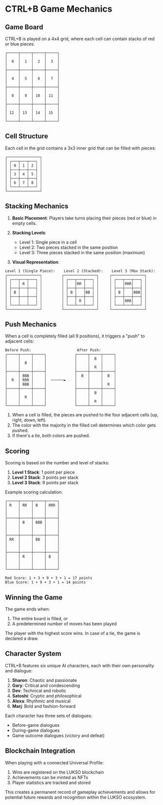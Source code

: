 # CTRL+B Game Mechanics

## Game Board

CTRL+B is played on a 4x4 grid, where each cell can contain stacks of red or blue pieces.

```
┌─────┬─────┬─────┬─────┐
│     │     │     │     │
│  0  │  1  │  2  │  3  │
│     │     │     │     │
├─────┼─────┼─────┼─────┤
│     │     │     │     │
│  4  │  5  │  6  │  7  │
│     │     │     │     │
├─────┼─────┼─────┼─────┤
│     │     │     │     │
│  8  │  9  │ 10  │ 11  │
│     │     │     │     │
├─────┼─────┼─────┼─────┤
│     │     │     │     │
│ 12  │ 13  │ 14  │ 15  │
│     │     │     │     │
└─────┴─────┴─────┴─────┘
```

## Cell Structure

Each cell in the grid contains a 3x3 inner grid that can be filled with pieces:

```
┌───────────────┐
│ ┌───┬───┬───┐ │
│ │ 0 │ 1 │ 2 │ │
│ ├───┼───┼───┤ │
│ │ 3 │ 4 │ 5 │ │
│ ├───┼───┼───┤ │
│ │ 6 │ 7 │ 8 │ │
│ └───┴───┴───┘ │
└───────────────┘
```

## Stacking Mechanics

1. **Basic Placement**: Players take turns placing their pieces (red or blue) in empty cells.

2. **Stacking Levels**:
   - Level 1: Single piece in a cell
   - Level 2: Two pieces stacked in the same position
   - Level 3: Three pieces stacked in the same position (maximum)

3. **Visual Representation**:

```
Level 1 (Single Piece):    Level 2 (Stacked):    Level 3 (Max Stack):
┌───────────────┐         ┌───────────────┐     ┌───────────────┐
│ ┌───┬───┬───┐ │         │ ┌───┬───┬───┐ │     │ ┌───┬───┬───┐ │
│ │   │ R │   │ │         │ │   │RR │   │ │     │ │   │RRR│   │ │
│ ├───┼───┼───┤ │         │ ├───┼───┼───┤ │     │ ├───┼───┼───┤ │
│ │ B │   │   │ │         │ │ B │   │BB │ │     │ │ B │   │BBB│ │
│ ├───┼───┼───┤ │         │ ├───┼───┼───┤ │     │ ├───┼───┼───┤ │
│ │   │   │   │ │         │ │   │ R │   │ │     │ │   │RRR│   │ │
│ └───┴───┴───┘ │         │ └───┴───┴───┘ │     │ └───┴───┴───┘ │
└───────────────┘         └───────────────┘     └───────────────┘
```

## Push Mechanics

When a cell is completely filled (all 9 positions), it triggers a "push" to adjacent cells:

```
Before Push:                     After Push:
┌─────┬─────┬─────┐             ┌─────┬─────┬─────┐
│     │     │     │             │     │  B  │     │
│     │  B  │     │             │     │     │     │
│     │     │     │             │     │  R  │     │
├─────┼─────┼─────┤             ├─────┼─────┼─────┤
│     │ BBB │     │             │  B  │     │  B  │
│  R  │ RRR │     │  ──────►    │     │     │     │
│     │ BBB │     │             │     │     │  R  │
├─────┼─────┼─────┤             ├─────┼─────┼─────┤
│     │     │     │             │     │  B  │     │
│     │  R  │     │             │     │     │     │
│     │     │     │             │     │  R  │     │
└─────┴─────┴─────┘             └─────┴─────┴─────┘
```

1. When a cell is filled, the pieces are pushed to the four adjacent cells (up, right, down, left).
2. The color with the majority in the filled cell determines which color gets pushed.
3. If there's a tie, both colors are pushed.

## Scoring

Scoring is based on the number and level of stacks:

1. **Level 1 Stack**: 1 point per piece
2. **Level 2 Stack**: 3 points per stack
3. **Level 3 Stack**: 9 points per stack

Example scoring calculation:
```
┌─────┬─────┬─────┬─────┐
│ R   │ RR  │ B   │ RRR │
│     │     │     │     │
│     │     │     │     │
├─────┼─────┼─────┼─────┤
│     │ B   │ BBB │     │
│     │     │     │     │
│     │     │     │     │
├─────┼─────┼─────┼─────┤
│ RR  │     │ BB  │     │
│     │     │     │     │
│     │     │     │     │
├─────┼─────┼─────┼─────┤
│     │ R   │     │ B   │
│     │     │     │     │
│     │     │     │     │
└─────┴─────┴─────┴─────┘

Red Score: 1 + 3 + 9 + 3 + 1 = 17 points
Blue Score: 1 + 9 + 3 + 1 = 14 points
```

## Winning the Game

The game ends when:

1. The entire board is filled, or
2. A predetermined number of moves has been played

The player with the highest score wins. In case of a tie, the game is declared a draw.

## Character System

CTRL+B features six unique AI characters, each with their own personality and dialogue:

1. **Sharon**: Chaotic and passionate
2. **Gary**: Critical and condescending
3. **Dev**: Technical and robotic
4. **Satoshi**: Cryptic and philosophical
5. **Alexa**: Rhythmic and musical
6. **Marj**: Bold and fashion-forward

Each character has three sets of dialogues:
- Before-game dialogues
- During-game dialogues
- Game outcome dialogues (victory and defeat)

## Blockchain Integration

When playing with a connected Universal Profile:

1. Wins are registered on the LUKSO blockchain
2. Achievements can be minted as NFTs
3. Player statistics are tracked and stored

This creates a permanent record of gameplay achievements and allows for potential future rewards and recognition within the LUKSO ecosystem. 